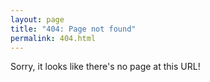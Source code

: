 ```yaml
---
layout: page
title: "404: Page not found"
permalink: 404.html
---
```


Sorry, it looks like there's no page at this URL!
